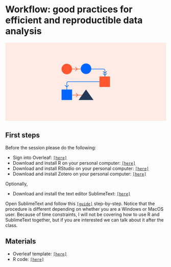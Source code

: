 # Workflow: good practices for efficient and reproductible data analysis

![background](background.png)

## First steps

Before the session please do the following:


- Sign into Overleaf: [`[here]`](https://it.overleaf.com/login)
- Download and install R on your personal computer: [`[here]`](https://cran.dcc.uchile.cl)
- Download and install RStudio on your personal computer: [`[here]`](https://posit.co/download/rstudio-desktop/)
- Download and install Zotero on your personal computer: [`[here]`](https://www.zotero.org/download/)


Optionally,

- Download and install the text editor SublimeText: [`[here]`](https://www.sublimetext.com)

Open SublimeText and follow this [`[guide]`](https://docs.sublimetext.io/guide/) step-by-step. Notice that the procedure is different depending on whether you are a Windows or MacOS user. Because of time constraints, I will not be covering how to use R and SublimeText together, but if you are interested we can talk about it after the class.


## Materials

- Overleaf template: [`[here]`](https://www.overleaf.com/project/5319dff0f8c27db47b000033)
- R code: [`[here]`](workflow_r.zip)